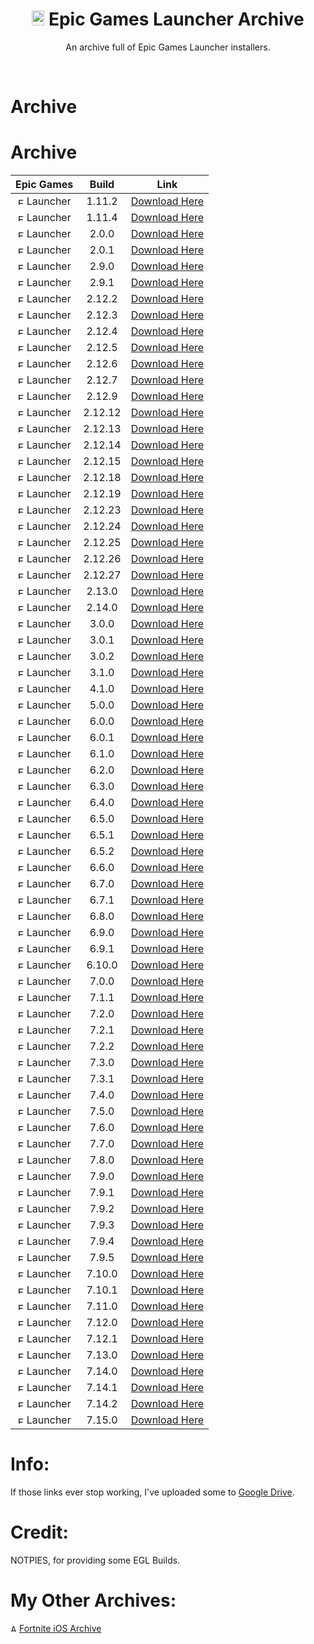 <div align=center>

# <img src="https://cdn.discordapp.com/attachments/751304558453719176/939893426118348820/122-1221185_epic-games-logo-png-sign.png" alt="Epic Games Logo" width="20" height="24"> Epic Games Launcher Archive
An archive full of Epic Games Launcher installers.

</div>
<br>

# Archive

# Archive

| Epic Games | Build | Link |
| :---: | :---: | --- | 
| <img src="https://cdn.discordapp.com/attachments/751304558453719176/939893426118348820/122-1221185_epic-games-logo-png-sign.png" alt="Epic Games Logo" width="10" height="12"> Launcher | 1.11.2 | [Download Here](https://download.epicgames.com/Builds/UnrealEngineLauncher/Installers/EpicGamesLauncherInstaller-1.11.2-2427086.msi)|
| <img src="https://cdn.discordapp.com/attachments/751304558453719176/939893426118348820/122-1221185_epic-games-logo-png-sign.png" alt="Epic Games Logo" width="10" height="12"> Launcher | 1.11.4 | [Download Here](https://download.epicgames.com/Builds/UnrealEngineLauncher/Installers/EpicGamesLauncherInstaller-1.11.4-2452818.msi)|
| <img src="https://cdn.discordapp.com/attachments/751304558453719176/939893426118348820/122-1221185_epic-games-logo-png-sign.png" alt="Epic Games Logo" width="10" height="12"> Launcher | 2.0.0 | [Download Here](https://download.epicgames.com/Builds/UnrealEngineLauncher/Installers/EpicGamesLauncherInstaller-2.0.0-2465596.msi)|
| <img src="https://cdn.discordapp.com/attachments/751304558453719176/939893426118348820/122-1221185_epic-games-logo-png-sign.png" alt="Epic Games Logo" width="10" height="12"> Launcher | 2.0.1 | [Download Here](https://download.epicgames.com/Builds/UnrealEngineLauncher/Installers/EpicGamesLauncherInstaller-2.0.1-2467307.msi)|
| <img src="https://cdn.discordapp.com/attachments/751304558453719176/939893426118348820/122-1221185_epic-games-logo-png-sign.png" alt="Epic Games Logo" width="10" height="12"> Launcher | 2.9.0 | [Download Here](https://download.epicgames.com/Builds/UnrealEngineLauncher/Installers/EpicGamesLauncherInstaller-2.9.0-2853817.msi)|
| <img src="https://cdn.discordapp.com/attachments/751304558453719176/939893426118348820/122-1221185_epic-games-logo-png-sign.png" alt="Epic Games Logo" width="10" height="12"> Launcher | 2.9.1 | [Download Here](https://download.epicgames.com/Builds/UnrealEngineLauncher/Installers/EpicGamesLauncherInstaller-2.9.1-2866696.msi)|
| <img src="https://cdn.discordapp.com/attachments/751304558453719176/939893426118348820/122-1221185_epic-games-logo-png-sign.png" alt="Epic Games Logo" width="10" height="12"> Launcher | 2.12.2 | [Download Here](https://download.epicgames.com/Builds/UnrealEngineLauncher/Installers/EpicGamesLauncherInstaller-2.12.2-3019861.msi)|
| <img src="https://cdn.discordapp.com/attachments/751304558453719176/939893426118348820/122-1221185_epic-games-logo-png-sign.png" alt="Epic Games Logo" width="10" height="12"> Launcher | 2.12.3 | [Download Here](https://download.epicgames.com/Builds/UnrealEngineLauncher/Installers/EpicGamesLauncherInstaller-2.12.3-3033190.msi)|
| <img src="https://cdn.discordapp.com/attachments/751304558453719176/939893426118348820/122-1221185_epic-games-logo-png-sign.png" alt="Epic Games Logo" width="10" height="12"> Launcher | 2.12.4 | [Download Here](https://download.epicgames.com/Builds/UnrealEngineLauncher/Installers/EpicGamesLauncherInstaller-2.12.4-3050184.msi)|
| <img src="https://cdn.discordapp.com/attachments/751304558453719176/939893426118348820/122-1221185_epic-games-logo-png-sign.png" alt="Epic Games Logo" width="10" height="12"> Launcher | 2.12.5 | [Download Here](https://download.epicgames.com/Builds/UnrealEngineLauncher/Installers/EpicGamesLauncherInstaller-2.12.5-3056631.msi)|
| <img src="https://cdn.discordapp.com/attachments/751304558453719176/939893426118348820/122-1221185_epic-games-logo-png-sign.png" alt="Epic Games Logo" width="10" height="12"> Launcher | 2.12.6 | [Download Here](https://download.epicgames.com/Builds/UnrealEngineLauncher/Installers/EpicGamesLauncherInstaller-2.12.6-3075554.msi)|
| <img src="https://cdn.discordapp.com/attachments/751304558453719176/939893426118348820/122-1221185_epic-games-logo-png-sign.png" alt="Epic Games Logo" width="10" height="12"> Launcher | 2.12.7 | [Download Here](https://download.epicgames.com/Builds/UnrealEngineLauncher/Installers/EpicGamesLauncherInstaller-2.12.7-3084639.msi)|
| <img src="https://cdn.discordapp.com/attachments/751304558453719176/939893426118348820/122-1221185_epic-games-logo-png-sign.png" alt="Epic Games Logo" width="10" height="12"> Launcher | 2.12.9 | [Download Here](https://download.epicgames.com/Builds/UnrealEngineLauncher/Installers/EpicGamesLauncherInstaller-2.12.9-3108101.msi)|
| <img src="https://cdn.discordapp.com/attachments/751304558453719176/939893426118348820/122-1221185_epic-games-logo-png-sign.png" alt="Epic Games Logo" width="10" height="12"> Launcher | 2.12.12 | [Download Here](https://download.epicgames.com/Builds/UnrealEngineLauncher/Installers/EpicGamesLauncherInstaller-2.12.12-3151550.msi)|
| <img src="https://cdn.discordapp.com/attachments/751304558453719176/939893426118348820/122-1221185_epic-games-logo-png-sign.png" alt="Epic Games Logo" width="10" height="12"> Launcher | 2.12.13 | [Download Here](https://download.epicgames.com/Builds/UnrealEngineLauncher/Installers/EpicGamesLauncherInstaller-2.12.13-3167524.msi)|
| <img src="https://cdn.discordapp.com/attachments/751304558453719176/939893426118348820/122-1221185_epic-games-logo-png-sign.png" alt="Epic Games Logo" width="10" height="12"> Launcher | 2.12.14 | [Download Here](https://download.epicgames.com/Builds/UnrealEngineLauncher/Installers/EpicGamesLauncherInstaller-2.12.14-3176191.msi)|
| <img src="https://cdn.discordapp.com/attachments/751304558453719176/939893426118348820/122-1221185_epic-games-logo-png-sign.png" alt="Epic Games Logo" width="10" height="12"> Launcher | 2.12.15 | [Download Here](https://download.epicgames.com/Builds/UnrealEngineLauncher/Installers/EpicGamesLauncherInstaller-2.12.15-3190700.msi)|
| <img src="https://cdn.discordapp.com/attachments/751304558453719176/939893426118348820/122-1221185_epic-games-logo-png-sign.png" alt="Epic Games Logo" width="10" height="12"> Launcher | 2.12.18 | [Download Here](https://download.epicgames.com/Builds/UnrealEngineLauncher/Installers/EpicGamesLauncherInstaller-2.12.18-3265969.msi)|
| <img src="https://cdn.discordapp.com/attachments/751304558453719176/939893426118348820/122-1221185_epic-games-logo-png-sign.png" alt="Epic Games Logo" width="10" height="12"> Launcher | 2.12.19 | [Download Here](https://download.epicgames.com/Builds/UnrealEngineLauncher/Installers/EpicGamesLauncherInstaller-2.12.19-3269887.msi)|
| <img src="https://cdn.discordapp.com/attachments/751304558453719176/939893426118348820/122-1221185_epic-games-logo-png-sign.png" alt="Epic Games Logo" width="10" height="12"> Launcher | 2.12.23 | [Download Here](https://download.epicgames.com/Builds/UnrealEngineLauncher/Installers/EpicGamesLauncherInstaller-2.12.23-3309863.msi)|
| <img src="https://cdn.discordapp.com/attachments/751304558453719176/939893426118348820/122-1221185_epic-games-logo-png-sign.png" alt="Epic Games Logo" width="10" height="12"> Launcher | 2.12.24 | [Download Here](https://download.epicgames.com/Builds/UnrealEngineLauncher/Installers/EpicGamesLauncherInstaller-2.12.24-3321064.msi)|
| <img src="https://cdn.discordapp.com/attachments/751304558453719176/939893426118348820/122-1221185_epic-games-logo-png-sign.png" alt="Epic Games Logo" width="10" height="12"> Launcher | 2.12.25 | [Download Here](https://download.epicgames.com/Builds/UnrealEngineLauncher/Installers/EpicGamesLauncherInstaller-2.12.25-3343384.msi)|
| <img src="https://cdn.discordapp.com/attachments/751304558453719176/939893426118348820/122-1221185_epic-games-logo-png-sign.png" alt="Epic Games Logo" width="10" height="12"> Launcher | 2.12.26 | [Download Here](https://download.epicgames.com/Builds/UnrealEngineLauncher/Installers/EpicGamesLauncherInstaller-2.12.26-3356385.msi)|
| <img src="https://cdn.discordapp.com/attachments/751304558453719176/939893426118348820/122-1221185_epic-games-logo-png-sign.png" alt="Epic Games Logo" width="10" height="12"> Launcher | 2.12.27 | [Download Here](https://download.epicgames.com/Builds/UnrealEngineLauncher/Installers/EpicGamesLauncherInstaller-2.12.27-3374222.msi)|
| <img src="https://cdn.discordapp.com/attachments/751304558453719176/939893426118348820/122-1221185_epic-games-logo-png-sign.png" alt="Epic Games Logo" width="10" height="12"> Launcher | 2.13.0 | [Download Here](https://download.epicgames.com/Builds/UnrealEngineLauncher/Installers/EpicGamesLauncherInstaller-2.13.0-3386540.msi)|
| <img src="https://cdn.discordapp.com/attachments/751304558453719176/939893426118348820/122-1221185_epic-games-logo-png-sign.png" alt="Epic Games Logo" width="10" height="12"> Launcher | 2.14.0 | [Download Here](https://download.epicgames.com/Builds/UnrealEngineLauncher/Installers/EpicGamesLauncherInstaller-2.14.0-3399308.msi)|
| <img src="https://cdn.discordapp.com/attachments/751304558453719176/939893426118348820/122-1221185_epic-games-logo-png-sign.png" alt="Epic Games Logo" width="10" height="12"> Launcher | 3.0.0 | [Download Here](https://download.epicgames.com/Builds/UnrealEngineLauncher/Installers/EpicGamesLauncherInstaller-3.0.0-3443963.msi)|
| <img src="https://cdn.discordapp.com/attachments/751304558453719176/939893426118348820/122-1221185_epic-games-logo-png-sign.png" alt="Epic Games Logo" width="10" height="12"> Launcher | 3.0.1 | [Download Here](https://download.epicgames.com/Builds/UnrealEngineLauncher/Installers/EpicGamesLauncherInstaller-3.0.1-3451514.msi)|
| <img src="https://cdn.discordapp.com/attachments/751304558453719176/939893426118348820/122-1221185_epic-games-logo-png-sign.png" alt="Epic Games Logo" width="10" height="12"> Launcher | 3.0.2 | [Download Here](https://download.epicgames.com/Builds/UnrealEngineLauncher/Installers/EpicGamesLauncherInstaller-3.0.2-3454671.msi)|
| <img src="https://cdn.discordapp.com/attachments/751304558453719176/939893426118348820/122-1221185_epic-games-logo-png-sign.png" alt="Epic Games Logo" width="10" height="12"> Launcher | 3.1.0 | [Download Here](https://download.epicgames.com/Builds/UnrealEngineLauncher/Installers/EpicGamesLauncherInstaller-3.1.0-3476863.msi)|
| <img src="https://cdn.discordapp.com/attachments/751304558453719176/939893426118348820/122-1221185_epic-games-logo-png-sign.png" alt="Epic Games Logo" width="10" height="12"> Launcher | 4.1.0 | [Download Here](https://download.epicgames.com/Builds/UnrealEngineLauncher/Installers/EpicGamesLauncherInstaller-4.1.0-3506806.msi)|
| <img src="https://cdn.discordapp.com/attachments/751304558453719176/939893426118348820/122-1221185_epic-games-logo-png-sign.png" alt="Epic Games Logo" width="10" height="12"> Launcher | 5.0.0 | [Download Here](https://download.epicgames.com/Builds/UnrealEngineLauncher/Installers/EpicGamesLauncherInstaller-5.0.0-3535902.msi)|
| <img src="https://cdn.discordapp.com/attachments/751304558453719176/939893426118348820/122-1221185_epic-games-logo-png-sign.png" alt="Epic Games Logo" width="10" height="12"> Launcher | 6.0.0 | [Download Here](https://download.epicgames.com/Builds/UnrealEngineLauncher/Installers/EpicGamesLauncherInstaller-6.0.0-3548617.msi)|
| <img src="https://cdn.discordapp.com/attachments/751304558453719176/939893426118348820/122-1221185_epic-games-logo-png-sign.png" alt="Epic Games Logo" width="10" height="12"> Launcher | 6.0.1 | [Download Here](https://download.epicgames.com/Builds/UnrealEngineLauncher/Installers/EpicGamesLauncherInstaller-6.0.1-3550956.msi)|
| <img src="https://cdn.discordapp.com/attachments/751304558453719176/939893426118348820/122-1221185_epic-games-logo-png-sign.png" alt="Epic Games Logo" width="10" height="12"> Launcher | 6.1.0 | [Download Here](https://download.epicgames.com/Builds/UnrealEngineLauncher/Installers/EpicInstaller-6.1.0.msi)|
| <img src="https://cdn.discordapp.com/attachments/751304558453719176/939893426118348820/122-1221185_epic-games-logo-png-sign.png" alt="Epic Games Logo" width="10" height="12"> Launcher | 6.2.0 | [Download Here](https://download.epicgames.com/Builds/UnrealEngineLauncher/Installers/EpicInstaller-6.2.0.msi)|
| <img src="https://cdn.discordapp.com/attachments/751304558453719176/939893426118348820/122-1221185_epic-games-logo-png-sign.png" alt="Epic Games Logo" width="10" height="12"> Launcher | 6.3.0 | [Download Here](https://download.epicgames.com/Builds/UnrealEngineLauncher/Installers/EpicInstaller-6.3.0.msi)|
| <img src="https://cdn.discordapp.com/attachments/751304558453719176/939893426118348820/122-1221185_epic-games-logo-png-sign.png" alt="Epic Games Logo" width="10" height="12"> Launcher | 6.4.0 | [Download Here](https://download.epicgames.com/Builds/UnrealEngineLauncher/Installers/EpicInstaller-6.4.0.msi)|
| <img src="https://cdn.discordapp.com/attachments/751304558453719176/939893426118348820/122-1221185_epic-games-logo-png-sign.png" alt="Epic Games Logo" width="10" height="12"> Launcher | 6.5.0 | [Download Here](https://download.epicgames.com/Builds/UnrealEngineLauncher/Installers/EpicInstaller-6.5.0.msi)|
| <img src="https://cdn.discordapp.com/attachments/751304558453719176/939893426118348820/122-1221185_epic-games-logo-png-sign.png" alt="Epic Games Logo" width="10" height="12"> Launcher | 6.5.1 | [Download Here](https://download.epicgames.com/Builds/UnrealEngineLauncher/Installers/EpicInstaller-6.5.1.msi)|
| <img src="https://cdn.discordapp.com/attachments/751304558453719176/939893426118348820/122-1221185_epic-games-logo-png-sign.png" alt="Epic Games Logo" width="10" height="12"> Launcher | 6.5.2 | [Download Here](https://download.epicgames.com/Builds/UnrealEngineLauncher/Installers/EpicInstaller-6.5.2.msi)|
| <img src="https://cdn.discordapp.com/attachments/751304558453719176/939893426118348820/122-1221185_epic-games-logo-png-sign.png" alt="Epic Games Logo" width="10" height="12"> Launcher | 6.6.0 | [Download Here](https://download.epicgames.com/Builds/UnrealEngineLauncher/Installers/EpicInstaller-6.6.0.msi)|
| <img src="https://cdn.discordapp.com/attachments/751304558453719176/939893426118348820/122-1221185_epic-games-logo-png-sign.png" alt="Epic Games Logo" width="10" height="12"> Launcher | 6.7.0 | [Download Here](https://download.epicgames.com/Builds/UnrealEngineLauncher/Installers/EpicInstaller-6.7.0.msi)|
| <img src="https://cdn.discordapp.com/attachments/751304558453719176/939893426118348820/122-1221185_epic-games-logo-png-sign.png" alt="Epic Games Logo" width="10" height="12"> Launcher | 6.7.1 | [Download Here](https://download.epicgames.com/Builds/UnrealEngineLauncher/Installers/EpicInstaller-6.7.1.msi)|
| <img src="https://cdn.discordapp.com/attachments/751304558453719176/939893426118348820/122-1221185_epic-games-logo-png-sign.png" alt="Epic Games Logo" width="10" height="12"> Launcher | 6.8.0 | [Download Here](https://download.epicgames.com/Builds/UnrealEngineLauncher/Installers/EpicInstaller-6.8.0.msi)|
| <img src="https://cdn.discordapp.com/attachments/751304558453719176/939893426118348820/122-1221185_epic-games-logo-png-sign.png" alt="Epic Games Logo" width="10" height="12"> Launcher | 6.9.0 | [Download Here](https://download.epicgames.com/Builds/UnrealEngineLauncher/Installers/EpicInstaller-6.9.0.msi)|
| <img src="https://cdn.discordapp.com/attachments/751304558453719176/939893426118348820/122-1221185_epic-games-logo-png-sign.png" alt="Epic Games Logo" width="10" height="12"> Launcher | 6.9.1 | [Download Here](https://download.epicgames.com/Builds/UnrealEngineLauncher/Installers/EpicInstaller-6.9.1.msi)|
| <img src="https://cdn.discordapp.com/attachments/751304558453719176/939893426118348820/122-1221185_epic-games-logo-png-sign.png" alt="Epic Games Logo" width="10" height="12"> Launcher | 6.10.0 | [Download Here](https://download.epicgames.com/Builds/UnrealEngineLauncher/Installers/EpicInstaller-6.10.0.msi)|
| <img src="https://cdn.discordapp.com/attachments/751304558453719176/939893426118348820/122-1221185_epic-games-logo-png-sign.png" alt="Epic Games Logo" width="10" height="12"> Launcher | 7.0.0 | [Download Here](https://download.epicgames.com/Builds/UnrealEngineLauncher/Installers/EpicInstaller-7.0.0.msi)|
| <img src="https://cdn.discordapp.com/attachments/751304558453719176/939893426118348820/122-1221185_epic-games-logo-png-sign.png" alt="Epic Games Logo" width="10" height="12"> Launcher | 7.1.1 | [Download Here](https://download.epicgames.com/Builds/UnrealEngineLauncher/Installers/EpicInstaller-7.1.1.msi)|
| <img src="https://cdn.discordapp.com/attachments/751304558453719176/939893426118348820/122-1221185_epic-games-logo-png-sign.png" alt="Epic Games Logo" width="10" height="12"> Launcher | 7.2.0 | [Download Here](https://download.epicgames.com/Builds/UnrealEngineLauncher/Installers/EpicInstaller-7.2.0.msi)|
| <img src="https://cdn.discordapp.com/attachments/751304558453719176/939893426118348820/122-1221185_epic-games-logo-png-sign.png" alt="Epic Games Logo" width="10" height="12"> Launcher | 7.2.1 | [Download Here](https://download.epicgames.com/Builds/UnrealEngineLauncher/Installers/EpicInstaller-7.2.1.msi)|
| <img src="https://cdn.discordapp.com/attachments/751304558453719176/939893426118348820/122-1221185_epic-games-logo-png-sign.png" alt="Epic Games Logo" width="10" height="12"> Launcher | 7.2.2 | [Download Here](https://download.epicgames.com/Builds/UnrealEngineLauncher/Installers/EpicInstaller-7.2.2.msi)|
| <img src="https://cdn.discordapp.com/attachments/751304558453719176/939893426118348820/122-1221185_epic-games-logo-png-sign.png" alt="Epic Games Logo" width="10" height="12"> Launcher | 7.3.0 | [Download Here](https://download.epicgames.com/Builds/UnrealEngineLauncher/Installers/EpicInstaller-7.3.0.msi)|
| <img src="https://cdn.discordapp.com/attachments/751304558453719176/939893426118348820/122-1221185_epic-games-logo-png-sign.png" alt="Epic Games Logo" width="10" height="12"> Launcher | 7.3.1 | [Download Here](https://download.epicgames.com/Builds/UnrealEngineLauncher/Installers/EpicInstaller-7.3.1.msi)|
| <img src="https://cdn.discordapp.com/attachments/751304558453719176/939893426118348820/122-1221185_epic-games-logo-png-sign.png" alt="Epic Games Logo" width="10" height="12"> Launcher | 7.4.0 | [Download Here](https://download.epicgames.com/Builds/UnrealEngineLauncher/Installers/EpicInstaller-7.4.0.msi)|
| <img src="https://cdn.discordapp.com/attachments/751304558453719176/939893426118348820/122-1221185_epic-games-logo-png-sign.png" alt="Epic Games Logo" width="10" height="12"> Launcher | 7.5.0 | [Download Here](https://download.epicgames.com/Builds/UnrealEngineLauncher/Installers/EpicInstaller-7.5.0.msi)|
| <img src="https://cdn.discordapp.com/attachments/751304558453719176/939893426118348820/122-1221185_epic-games-logo-png-sign.png" alt="Epic Games Logo" width="10" height="12"> Launcher | 7.6.0 | [Download Here](https://download.epicgames.com/Builds/UnrealEngineLauncher/Installers/EpicInstaller-7.6.0.msi)|
| <img src="https://cdn.discordapp.com/attachments/751304558453719176/939893426118348820/122-1221185_epic-games-logo-png-sign.png" alt="Epic Games Logo" width="10" height="12"> Launcher | 7.7.0 | [Download Here](https://download.epicgames.com/Builds/UnrealEngineLauncher/Installers/EpicInstaller-7.7.0.msi)|
| <img src="https://cdn.discordapp.com/attachments/751304558453719176/939893426118348820/122-1221185_epic-games-logo-png-sign.png" alt="Epic Games Logo" width="10" height="12"> Launcher | 7.8.0 | [Download Here](https://download.epicgames.com/Builds/UnrealEngineLauncher/Installers/EpicInstaller-7.8.0.msi)|
| <img src="https://cdn.discordapp.com/attachments/751304558453719176/939893426118348820/122-1221185_epic-games-logo-png-sign.png" alt="Epic Games Logo" width="10" height="12"> Launcher | 7.9.0 | [Download Here](https://download.epicgames.com/Builds/UnrealEngineLauncher/Installers/EpicInstaller-7.9.0.msi)|
| <img src="https://cdn.discordapp.com/attachments/751304558453719176/939893426118348820/122-1221185_epic-games-logo-png-sign.png" alt="Epic Games Logo" width="10" height="12"> Launcher | 7.9.1 | [Download Here](https://download.epicgames.com/Builds/UnrealEngineLauncher/Installers/EpicInstaller-7.9.1.msi)|
| <img src="https://cdn.discordapp.com/attachments/751304558453719176/939893426118348820/122-1221185_epic-games-logo-png-sign.png" alt="Epic Games Logo" width="10" height="12"> Launcher | 7.9.2 | [Download Here](https://download.epicgames.com/Builds/UnrealEngineLauncher/Installers/EpicInstaller-7.9.2.msi)|
| <img src="https://cdn.discordapp.com/attachments/751304558453719176/939893426118348820/122-1221185_epic-games-logo-png-sign.png" alt="Epic Games Logo" width="10" height="12"> Launcher | 7.9.3 | [Download Here](https://download.epicgames.com/Builds/UnrealEngineLauncher/Installers/EpicInstaller-7.9.3.msi)|
| <img src="https://cdn.discordapp.com/attachments/751304558453719176/939893426118348820/122-1221185_epic-games-logo-png-sign.png" alt="Epic Games Logo" width="10" height="12"> Launcher | 7.9.4 | [Download Here](https://download.epicgames.com/Builds/UnrealEngineLauncher/Installers/EpicInstaller-7.9.4.msi)|
| <img src="https://cdn.discordapp.com/attachments/751304558453719176/939893426118348820/122-1221185_epic-games-logo-png-sign.png" alt="Epic Games Logo" width="10" height="12"> Launcher | 7.9.5 | [Download Here](https://download.epicgames.com/Builds/UnrealEngineLauncher/Installers/EpicInstaller-7.9.5.msi)|
| <img src="https://cdn.discordapp.com/attachments/751304558453719176/939893426118348820/122-1221185_epic-games-logo-png-sign.png" alt="Epic Games Logo" width="10" height="12"> Launcher | 7.10.0 | [Download Here](https://download.epicgames.com/Builds/UnrealEngineLauncher/Installers/EpicInstaller-7.10.0.msi)|
| <img src="https://cdn.discordapp.com/attachments/751304558453719176/939893426118348820/122-1221185_epic-games-logo-png-sign.png" alt="Epic Games Logo" width="10" height="12"> Launcher | 7.10.1 | [Download Here](https://download.epicgames.com/Builds/UnrealEngineLauncher/Installers/EpicInstaller-7.10.1.msi)|
| <img src="https://cdn.discordapp.com/attachments/751304558453719176/939893426118348820/122-1221185_epic-games-logo-png-sign.png" alt="Epic Games Logo" width="10" height="12"> Launcher | 7.11.0 | [Download Here](https://download.epicgames.com/Builds/UnrealEngineLauncher/Installers/EpicInstaller-7.11.0.msi)|
| <img src="https://cdn.discordapp.com/attachments/751304558453719176/939893426118348820/122-1221185_epic-games-logo-png-sign.png" alt="Epic Games Logo" width="10" height="12"> Launcher | 7.12.0 | [Download Here](https://download.epicgames.com/Builds/UnrealEngineLauncher/Installers/EpicInstaller-7.12.0.msi)|
| <img src="https://cdn.discordapp.com/attachments/751304558453719176/939893426118348820/122-1221185_epic-games-logo-png-sign.png" alt="Epic Games Logo" width="10" height="12"> Launcher | 7.12.1 | [Download Here](https://download.epicgames.com/Builds/UnrealEngineLauncher/Installers/EpicInstaller-7.12.1.msi)|
| <img src="https://cdn.discordapp.com/attachments/751304558453719176/939893426118348820/122-1221185_epic-games-logo-png-sign.png" alt="Epic Games Logo" width="10" height="12"> Launcher | 7.13.0 | [Download Here](https://epicgames-download1.akamaized.net/Builds/UnrealEngineLauncher/Installers/Win32/EpicInstaller-7.13.0.msi?launcherfilename=EpicInstaller-7.13.0-Crunnie.msi)|
| <img src="https://cdn.discordapp.com/attachments/751304558453719176/939893426118348820/122-1221185_epic-games-logo-png-sign.png" alt="Epic Games Logo" width="10" height="12"> Launcher | 7.14.0 | [Download Here](https://epicgames-download1.akamaized.net/Builds/UnrealEngineLauncher/Installers/Win32/EpicInstaller-7.14.0.msi?launcherfilename=EpicInstaller-7.14.0-Crunnie.msi)|
| <img src="https://cdn.discordapp.com/attachments/751304558453719176/939893426118348820/122-1221185_epic-games-logo-png-sign.png" alt="Epic Games Logo" width="10" height="12"> Launcher | 7.14.1 | [Download Here](https://epicgames-download1.akamaized.net/Builds/UnrealEngineLauncher/Installers/Win32/EpicInstaller-7.14.1.msi?launcherfilename=EpicInstaller-7.14.1-Crunnie.msi)|
| <img src="https://cdn.discordapp.com/attachments/751304558453719176/939893426118348820/122-1221185_epic-games-logo-png-sign.png" alt="Epic Games Logo" width="10" height="12"> Launcher | 7.14.2 | [Download Here](https://epicgames-download1.akamaized.net/Builds/UnrealEngineLauncher/Installers/Win32/EpicInstaller-7.14.2.msi?launcherfilename=EpicInstaller-7.14.2-Crunnie.msi)|
| <img src="https://cdn.discordapp.com/attachments/751304558453719176/939893426118348820/122-1221185_epic-games-logo-png-sign.png" alt="Epic Games Logo" width="10" height="12"> Launcher | 7.15.0 | [Download Here](https://epicgames-download1.akamaized.net/Builds/UnrealEngineLauncher/Installers/Win32/EpicInstaller-7.15.0.msi?launcherfilename=EpicInstaller-7.15.0-Crunnie.msi)|

# Info:
If those links ever stop working, I've uploaded some to [Google Drive](https://drive.google.com/drive/folders/1_TsIhx0bHxSkDV_2vfpsgjuk6IyATK4S?usp=sharing).

# Credit:
NOTPIES, for providing some EGL Builds.

# My Other Archives:
<img src="https://cdn.discordapp.com/attachments/751304558453719176/936194213199093810/rsz_1rsz_1apple_logo_greysvg.png" alt="Apple Logo" width="10" height="12"> [Fortnite iOS Archive](https://github.com/Crunnie/Fortnite-iOS-Archive)
